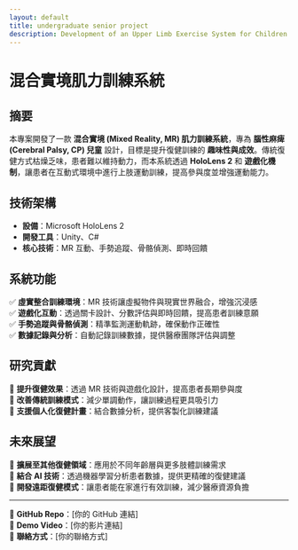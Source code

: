 ```yaml
---
layout: default
title: undergraduate senior project
description: Development of an Upper Limb Exercise System for Children with Cerebral Palsy Using Mixed Reality Technology
---
```



# 混合實境肌力訓練系統  

## 摘要  
本專案開發了一款 **混合實境 (Mixed Reality, MR) 肌力訓練系統**，專為 **腦性麻痺 (Cerebral Palsy, CP) 兒童** 設計，目標是提升復健訓練的 **趣味性與成效**。傳統復健方式枯燥乏味，患者難以維持動力，而本系統透過 **HoloLens 2** 和 **遊戲化機制**，讓患者在互動式環境中進行上肢運動訓練，提高參與度並增強運動能力。  

## 技術架構  
- **設備**：Microsoft HoloLens 2  
- **開發工具**：Unity、C#  
- **核心技術**：MR 互動、手勢追蹤、骨骼偵測、即時回饋  

## 系統功能  
✅ **虛實整合訓練環境**：MR 技術讓虛擬物件與現實世界融合，增強沉浸感  
✅ **遊戲化互動**：透過關卡設計、分數評估與即時回饋，提高患者訓練意願  
✅ **手勢追蹤與骨骼偵測**：精準監測運動軌跡，確保動作正確性  
✅ **數據記錄與分析**：自動記錄訓練數據，提供醫療團隊評估與調整  

## 研究貢獻  
🔹 **提升復健效果**：透過 MR 技術與遊戲化設計，提高患者長期參與度  
🔹 **改善傳統訓練模式**：減少單調動作，讓訓練過程更具吸引力  
🔹 **支援個人化復健計畫**：結合數據分析，提供客製化訓練建議  

## 未來展望  
📌 **擴展至其他復健領域**：應用於不同年齡層與更多肢體訓練需求  
📌 **結合 AI 技術**：透過機器學習分析患者數據，提供更精確的復健建議  
📌 **開發遠距復健模式**：讓患者能在家進行有效訓練，減少醫療資源負擔  

---  
📌 **GitHub Repo**：[你的 GitHub 連結]  
📌 **Demo Video**：[你的影片連結]  
📌 **聯絡方式**：[你的聯絡方式]  
